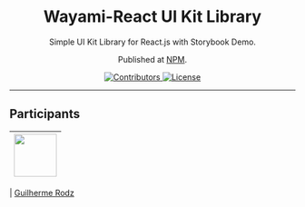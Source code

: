 <h1 align="center">
Wayami-React UI Kit Library
</h1>

<p align="center">Simple UI Kit Library for React.js with Storybook Demo.</p>
<p align="center">Published at <a href="https://npmjs.com/package/rocketseat-challenge-ui-kit">NPM</a>.</p>

<p align="center">
  <a href="https://github.com/Rocketseat/youtube-challenge-ui-kit/graphs/contributors">
    <img src="https://img.shields.io/github/contributors/rocketseat/youtube-challenge-ui-kit?color=%237159c1&logoColor=%237159c1&style=flat" alt="Contributors">
  </a>
  <a href="https://opensource.org/licenses/MIT">
    <img src="https://img.shields.io/github/license/rocketseat/youtube-challenge-ui-kit?color=%237159c1&logo=mit" alt="License">
  </a>
</p>

<hr>

## Participants

| [<img src="https://avatars3.githubusercontent.com/u/10366880?s=460&v=4" width="75px;"/>](https://github.com/eadafonso) |
| :------------------------------------------------------------------------------------------------------------------------: |


| [Guilherme Rodz](https://github.com/guilhermerodz)

<!-- ## Components

- [x] Button
- [x] CheckBox
- [x] Input
- [x] Modal
- [x] Radio
- [x] Separator

## Techs

- [x] React.js
- [x] Storybook
- [x] Styled Components
- [x] TypeScript

## What can be better?

- More components

## Dependencies

- [Node](https://nodejs.org/en/) = 10

## Usage

1. Run `npm install rocketseat-challenge-ui-kit` or `yarn add ...` in your React.js project.<br />
2. Import components from the package and get started.<br />

## Start Development Environment

1. Clone this repository;<br />
2. Run `npm or yarn install` at each project in order to install dependencies.<br />
3. Run `yarn storybook`.<br />
4. Access `localhost:8080` in your browser.<br />
5. Run `yarn build` to generate your own build.<br />

## Contributing

Please read [CONTRIBUTING.md](CONTRIBUTING.md) for details on our code of conduct, and the process for submitting pull requests. -->
